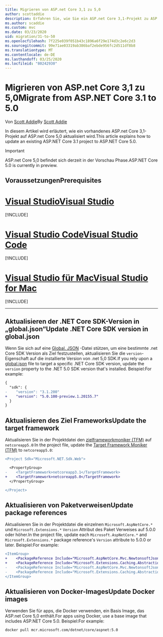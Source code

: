 ```yaml
---
title: Migrieren von ASP.net Core 3,1 zu 5,0
author: scottaddie
description: Erfahren Sie, wie Sie ein ASP.net Core 3,1-Projekt zu ASP.net Core 5,0 migrieren.
ms.author: scaddie
ms.custom: mvc
ms.date: 03/23/2020
uid: migration/31-to-50
ms.openlocfilehash: 7f225e039f051b43c1896a6f29e174d3c2e6c2d3
ms.sourcegitcommit: 99e71ae03319ab386baf2ebde956fc2d511df8b8
ms.translationtype: MT
ms.contentlocale: de-DE
ms.lasthandoff: 03/25/2020
ms.locfileid: "80242930"
---
```

# <a name="migrate-from-aspnet-core-31-to-50"></a><span data-ttu-id="7d59d-103">Migrieren von ASP.net Core 3,1 zu 5,0</span><span class="sxs-lookup"><span data-stu-id="7d59d-103">Migrate from ASP.NET Core 3.1 to 5.0</span></span>

<span data-ttu-id="7d59d-104">Von [Scott Addie](https://github.com/scottaddie)</span><span class="sxs-lookup"><span data-stu-id="7d59d-104">By [Scott Addie](https://github.com/scottaddie)</span></span>

<span data-ttu-id="7d59d-105">In diesem Artikel wird erläutert, wie ein vorhandenes ASP.net Core 3,1-Projekt auf ASP.net Core 5,0 aktualisiert wird.</span><span class="sxs-lookup"><span data-stu-id="7d59d-105">This article explains how to update an existing ASP.NET Core 3.1 project to ASP.NET Core 5.0.</span></span>

> [!IMPORTANT]
> <span data-ttu-id="7d59d-106">ASP.net Core 5,0 befindet sich derzeit in der Vorschau Phase.</span><span class="sxs-lookup"><span data-stu-id="7d59d-106">ASP.NET Core 5.0 is currently in preview.</span></span>

## <a name="prerequisites"></a><span data-ttu-id="7d59d-107">Voraussetzungen</span><span class="sxs-lookup"><span data-stu-id="7d59d-107">Prerequisites</span></span>

# <a name="visual-studio"></a>[<span data-ttu-id="7d59d-108">Visual Studio</span><span class="sxs-lookup"><span data-stu-id="7d59d-108">Visual Studio</span></span>](#tab/visual-studio)

[!INCLUDE[](~/includes/net-core-prereqs-vs-5.0.md)]

# <a name="visual-studio-code"></a>[<span data-ttu-id="7d59d-109">Visual Studio Code</span><span class="sxs-lookup"><span data-stu-id="7d59d-109">Visual Studio Code</span></span>](#tab/visual-studio-code)

[!INCLUDE[](~/includes/net-core-prereqs-vsc-5.0.md)]

# <a name="visual-studio-for-mac"></a>[<span data-ttu-id="7d59d-110">Visual Studio für Mac</span><span class="sxs-lookup"><span data-stu-id="7d59d-110">Visual Studio for Mac</span></span>](#tab/visual-studio-mac)

[!INCLUDE[](~/includes/net-core-prereqs-mac-5.0.md)]

---

## <a name="update-net-core-sdk-version-in-globaljson"></a><span data-ttu-id="7d59d-111">Aktualisieren der .NET Core SDK-Version in „global.json“</span><span class="sxs-lookup"><span data-stu-id="7d59d-111">Update .NET Core SDK version in global.json</span></span>

<span data-ttu-id="7d59d-112">Wenn Sie sich auf eine [Global. JSON](/dotnet/core/tools/global-json) -Datei stützen, um eine bestimmte .net Core SDK Version als Ziel festzustellen, aktualisieren Sie die `version`-Eigenschaft auf die installierte Version von .net 5,0 SDK.</span><span class="sxs-lookup"><span data-stu-id="7d59d-112">If you rely upon a [global.json](/dotnet/core/tools/global-json) file to target a specific .NET Core SDK version, update the `version` property to the .NET 5.0 SDK version that's installed.</span></span> <span data-ttu-id="7d59d-113">Beispiel:</span><span class="sxs-lookup"><span data-stu-id="7d59d-113">For example:</span></span>

```diff
{
  "sdk": {
-    "version": "3.1.200"
+    "version": "5.0.100-preview.1.20155.7"
  }
}
```

## <a name="update-the-target-framework"></a><span data-ttu-id="7d59d-114">Aktualisieren des Ziel Frameworks</span><span class="sxs-lookup"><span data-stu-id="7d59d-114">Update the target framework</span></span>

<span data-ttu-id="7d59d-115">Aktualisieren Sie in der Projektdatei den [zielframeworkmoniker (TFM)](/dotnet/standard/frameworks) auf `netcoreapp5.0`:</span><span class="sxs-lookup"><span data-stu-id="7d59d-115">In the project file, update the [Target Framework Moniker (TFM)](/dotnet/standard/frameworks) to `netcoreapp5.0`:</span></span>

```diff
<Project Sdk="Microsoft.NET.Sdk.Web">

  <PropertyGroup>
-    <TargetFramework>netcoreapp3.1</TargetFramework>
+    <TargetFramework>netcoreapp5.0</TargetFramework>
  </PropertyGroup>

</Project>
```

## <a name="update-package-references"></a><span data-ttu-id="7d59d-116">Aktualisieren von Paketverweisen</span><span class="sxs-lookup"><span data-stu-id="7d59d-116">Update package references</span></span>

<span data-ttu-id="7d59d-117">Aktualisieren Sie in der Projektdatei die einzelnen `Microsoft.AspNetCore.*` und `Microsoft.Extensions.*` `Version` Attribut des Paket Verweises auf 5.0.0 oder höher.</span><span class="sxs-lookup"><span data-stu-id="7d59d-117">In the project file, update each `Microsoft.AspNetCore.*` and `Microsoft.Extensions.*` package reference's `Version` attribute to 5.0.0 or later.</span></span> <span data-ttu-id="7d59d-118">Beispiel:</span><span class="sxs-lookup"><span data-stu-id="7d59d-118">For example:</span></span>

```diff
<ItemGroup>
+    <PackageReference Include="Microsoft.AspNetCore.Mvc.NewtonsoftJson" Version="3.1.2" />
+    <PackageReference Include="Microsoft.Extensions.Caching.Abstractions" Version="3.1.2" />
-    <PackageReference Include="Microsoft.AspNetCore.Mvc.NewtonsoftJson" Version="5.0.0-preview.1.20124.5" />
-    <PackageReference Include="Microsoft.Extensions.Caching.Abstractions" Version="5.0.0-preview.1.20120.4" />
</ItemGroup>
```

## <a name="update-docker-images"></a><span data-ttu-id="7d59d-119">Aktualisieren von Docker-Images</span><span class="sxs-lookup"><span data-stu-id="7d59d-119">Update Docker images</span></span>

<span data-ttu-id="7d59d-120">Verwenden Sie für apps, die Docker verwenden, ein Basis Image, das ASP.net Core 5,0 enthält.</span><span class="sxs-lookup"><span data-stu-id="7d59d-120">For apps using Docker, use a base image that includes ASP.NET Core 5.0.</span></span> <span data-ttu-id="7d59d-121">Beispiel:</span><span class="sxs-lookup"><span data-stu-id="7d59d-121">For example:</span></span>

```bash
docker pull mcr.microsoft.com/dotnet/core/aspnet:5.0
```

<!-- uncomment after the breaking changes have been published -->
<!-- ## Review breaking changes

Review 3.1-to-5.0 breaking changes across .NET Core, ASP.NET Core, and Entity Framework Core at [Breaking changes for migration from version 3.1 to 5.0](/dotnet/core/compatibility/3.1-5.0). -->
